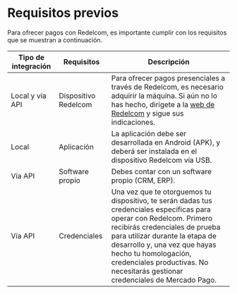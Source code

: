 # Requisitos previos

Para ofrecer pagos con Redelcom, es importante cumplir con los requisitos que se muestran a continuación.

| Tipo de integración | Requisitos | Descripción |
|---|---|---|
| Local y vía API | Dispositivo Redelcom | Para ofrecer pagos presenciales a través de Redelcom, es necesario adquirir la máquina. Si aún no lo has hecho, dirígete a la [web de Redelcom](https://redelcom.cl/pages/quiero-ser-integrador) y sigue sus indicaciones. |
| Local | Aplicación | La aplicación debe ser desarrollada en Android (APK), y deberá ser instalada en el dispositivo Redelcom vía USB. |
| Vía API | Software propio | Debes contar con un software propio (CRM, ERP). |
| Vía API | Credenciales | Una vez que te otorguemos tu dispositivo, te serán dadas tus credenciales específicas para operar con Redelcom. Primero recibirás credenciales de prueba para utilizar durante la etapa de desarrollo y, una vez que hayas hecho tu homologación, credenciales productivas. No necesitarás gestionar credenciales de Mercado Pago. |

